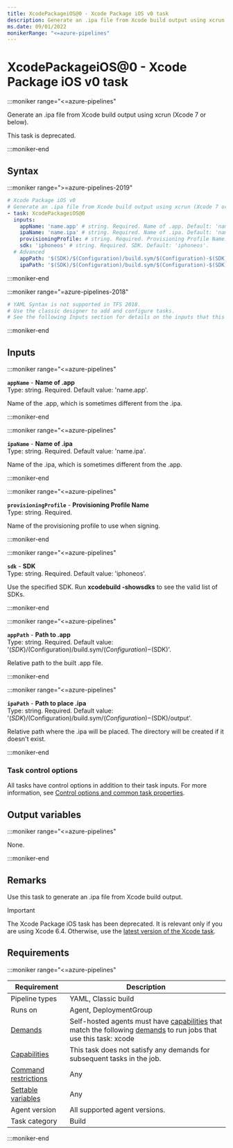 ```yaml
---
title: XcodePackageiOS@0 - Xcode Package iOS v0 task
description: Generate an .ipa file from Xcode build output using xcrun (Xcode 7 or below).
ms.date: 09/01/2022
monikerRange: "<=azure-pipelines"
---
```


# XcodePackageiOS@0 - Xcode Package iOS v0 task

<!-- :::description::: -->
:::moniker range="<=azure-pipelines"

<!-- :::editable-content name="description"::: -->
Generate an .ipa file from Xcode build output using xcrun (Xcode 7 or below).
<!-- :::editable-content-end::: -->

This task is deprecated.

:::moniker-end
<!-- :::description-end::: -->

<!-- :::syntax::: -->
## Syntax

:::moniker range=">=azure-pipelines-2019"

```yaml
# Xcode Package iOS v0
# Generate an .ipa file from Xcode build output using xcrun (Xcode 7 or below).
- task: XcodePackageiOS@0
  inputs:
    appName: 'name.app' # string. Required. Name of .app. Default: 'name.app'.
    ipaName: 'name.ipa' # string. Required. Name of .ipa. Default: 'name.ipa'.
    provisioningProfile: # string. Required. Provisioning Profile Name. 
    sdk: 'iphoneos' # string. Required. SDK. Default: 'iphoneos'.
  # Advanced
    appPath: '$(SDK)/$(Configuration)/build.sym/$(Configuration)-$(SDK)' # string. Required. Path to .app. Default: '$(SDK)/$(Configuration)/build.sym/$(Configuration)-$(SDK)'.
    ipaPath: '$(SDK)/$(Configuration)/build.sym/$(Configuration)-$(SDK)/output' # string. Required. Path to place .ipa. Default: '$(SDK)/$(Configuration)/build.sym/$(Configuration)-$(SDK)/output'.
```

:::moniker-end

:::moniker range="=azure-pipelines-2018"

```yaml
# YAML Syntax is not supported in TFS 2018.
# Use the classic designer to add and configure tasks.
# See the following Inputs section for details on the inputs that this task supports.
```

:::moniker-end
<!-- :::syntax-end::: -->

<!-- :::inputs::: -->
## Inputs

<!-- :::item name="appName"::: -->
:::moniker range="<=azure-pipelines"

**`appName`** - **Name of .app**<br>
Type: string. Required. Default value: 'name.app'.<br>
<!-- :::editable-content name="helpMarkDown"::: -->
Name of the .app, which is sometimes different from the .ipa.
<!-- :::editable-content-end::: -->

:::moniker-end
<!-- :::item-end::: -->
<!-- :::item name="ipaName"::: -->
:::moniker range="<=azure-pipelines"

**`ipaName`** - **Name of .ipa**<br>
Type: string. Required. Default value: 'name.ipa'.<br>
<!-- :::editable-content name="helpMarkDown"::: -->
Name of the .ipa, which is sometimes different from the .app.
<!-- :::editable-content-end::: -->

:::moniker-end
<!-- :::item-end::: -->
<!-- :::item name="provisioningProfile"::: -->
:::moniker range="<=azure-pipelines"

**`provisioningProfile`** - **Provisioning Profile Name**<br>
Type: string. Required.<br>
<!-- :::editable-content name="helpMarkDown"::: -->
Name of the provisioning profile to use when signing.
<!-- :::editable-content-end::: -->

:::moniker-end
<!-- :::item-end::: -->
<!-- :::item name="sdk"::: -->
:::moniker range="<=azure-pipelines"

**`sdk`** - **SDK**<br>
Type: string. Required. Default value: 'iphoneos'.<br>
<!-- :::editable-content name="helpMarkDown"::: -->
Use the specified SDK.  Run **xcodebuild -showsdks** to see the valid list of SDKs.
<!-- :::editable-content-end::: -->

:::moniker-end
<!-- :::item-end::: -->
<!-- :::item name="appPath"::: -->
:::moniker range="<=azure-pipelines"

**`appPath`** - **Path to .app**<br>
Type: string. Required. Default value: '$(SDK)/$(Configuration)/build.sym/$(Configuration)-$(SDK)'.<br>
<!-- :::editable-content name="helpMarkDown"::: -->
Relative path to the built .app file.
<!-- :::editable-content-end::: -->

:::moniker-end
<!-- :::item-end::: -->
<!-- :::item name="ipaPath"::: -->
:::moniker range="<=azure-pipelines"

**`ipaPath`** - **Path to place .ipa**<br>
Type: string. Required. Default value: '$(SDK)/$(Configuration)/build.sym/$(Configuration)-$(SDK)/output'.<br>
<!-- :::editable-content name="helpMarkDown"::: -->
Relative path where the .ipa will be placed. The directory will be created if it doesn't exist.
<!-- :::editable-content-end::: -->

:::moniker-end
<!-- :::item-end::: -->

### Task control options

All tasks have control options in addition to their task inputs. For more information, see [Control options and common task properties](/azure/devops/pipelines/yaml-schema/steps-task#common-task-properties).
<!-- :::inputs-end::: -->

<!-- :::outputVariables::: -->
## Output variables

:::moniker range="<=azure-pipelines"

None.

:::moniker-end
<!-- :::outputVariables-end::: -->

<!-- :::remarks::: -->
<!-- :::editable-content name="remarks"::: -->
## Remarks

Use this task to generate an .ipa file from Xcode build output.

> [!IMPORTANT]
> The Xcode Package iOS task has been deprecated.
It is relevant only if you are using Xcode 6.4.
Otherwise, use the [latest version of the Xcode task](xcode-v5.md).
<!-- :::editable-content-end::: -->
<!-- :::remarks-end::: -->

<!-- :::examples::: -->
<!-- :::editable-content name="examples"::: -->
<!-- :::editable-content-end::: -->
<!-- :::examples-end::: -->

<!-- :::properties::: -->
## Requirements

:::moniker range="<=azure-pipelines"

| Requirement | Description |
|-------------|-------------|
| Pipeline types | YAML, Classic build |
| Runs on | Agent, DeploymentGroup |
| [Demands](/azure/devops/pipelines/process/demands) | Self-hosted agents must have [capabilities](/azure/devops/pipelines/agents/agents#capabilities) that match the following [demands](/azure/devops/pipelines/process/demands) to run jobs that use this task: xcode |
| [Capabilities](/azure/devops/pipelines/agents/agents#capabilities) | This task does not satisfy any demands for subsequent tasks in the job. |
| [Command restrictions](/azure/devops/pipelines/security/templates#agent-logging-command-restrictions) | Any |
| [Settable variables](/azure/devops/pipelines/security/templates#agent-logging-command-restrictions) | Any |
| Agent version | All supported agent versions. |
| Task category | Build |

:::moniker-end
<!-- :::properties-end::: -->

<!-- :::see-also::: -->
<!-- :::editable-content name="seeAlso"::: -->
<!-- :::editable-content-end::: -->
<!-- :::see-also-end::: -->